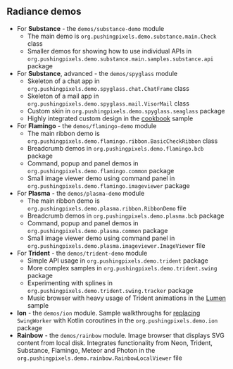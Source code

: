 ## Radiance demos

* For **Substance** - the `demos/substance-demo` module
  * The main demo is `org.pushingpixels.demo.substance.main.Check` class
  * Smaller demos for showing how to use individual APIs in `org.pushingpixels.demo.substance.main.samples.substance.api` package
* For **Substance**, advanced - the `demos/spyglass` module
  * Skeleton of a chat app in `org.pushingpixels.demo.spyglass.chat.ChatFrame` class
  * Skeleton of a mail app in `org.pushingpixels.demo.spyglass.mail.VisorMail` class
  * Custom skin in `org.pushingpixels.demo.spyglass.seaglass` package
  * Highly integrated custom design in the [cookbook](spyglass/cookbook/cookbook.md) sample
* For **Flamingo** - the `demos/flamingo-demo` module
  * The main ribbon demo is `org.pushingpixels.demo.flamingo.ribbon.BasicCheckRibbon` class
  * Breadcrumb demos in `org.pushingpixels.demo.flamingo.bcb` package
  * Command, popup and panel demos in `org.pushingpixels.demo.flamingo.common` package
  * Small image viewer demo using command panel in `org.pushingpixels.demo.flamingo.imageviewer` package
* For **Plasma** - the `demos/plasma-demo` module
  * The main ribbon demo is `org.pushingpixels.demo.plasma.ribbon.RibbonDemo` file
  * Breadcrumb demos in `org.pushingpixels.demo.plasma.bcb` package
  * Command, popup and panel demos in `org.pushingpixels.demo.plasma.common` package
  * Small image viewer demo using command panel in `org.pushingpixels.demo.plasma.imageviewer.ImageViewer` file
* For **Trident** - the `demos/trident-demo` module
  * Simple API usage in `org.pushingpixels.demo.trident` package
  * More complex samples in `org.pushingpixels.demo.trident.swing` package
  * Experimenting with splines in `org.pushingpixels.demo.trident.swing.tracker` package
  * Music browser with heavy usage of Trident animations in the [Lumen](lumen/lumen.md) sample
* **Ion** - the `demos/ion` module. Sample walkthroughs for [replacing](https://www.pushing-pixels.org/2018/08/07/replacing-swingworker-with-kotlin-coroutines.html) `SwingWorker` with Kotlin coroutines in the `org.pushingpixels.demo.ion` package
* **Rainbow** - the `demos/rainbow` module. Image browser that displays SVG content from local disk. Integrates functionality from Neon, Trident, Substance, Flamingo, Meteor and Photon in the `org.pushingpixels.demo.rainbow.RainbowLocalViewer` file
